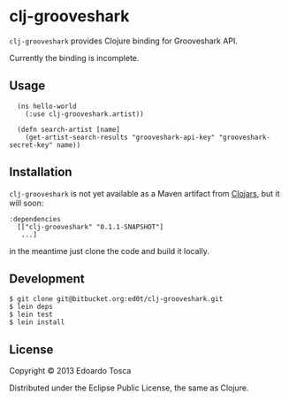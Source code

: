 # clj-grooveshark

`clj-grooveshark` provides Clojure binding for Grooveshark API.

Currently the binding is incomplete.


## Usage

```
  (ns hello-world
    (:use clj-grooveshark.artist))

  (defn search-artist [name]
    (get-artist-search-results "grooveshark-api-key" "grooveshark-secret-key" name))

```


## Installation



`clj-grooveshark` is not yet available as a Maven artifact from [Clojars](http://clojars.org/clj-grooveshark), but it will soon:

    :dependencies
      [["clj-grooveshark" "0.1.1-SNAPSHOT"]
       ...]

in the meantime just clone the code and build it locally.

## Development

    $ git clone git@bitbucket.org:ed0t/clj-grooveshark.git
    $ lein deps
    $ lein test
    $ lein install


## License

Copyright © 2013 Edoardo Tosca

Distributed under the Eclipse Public License, the same as Clojure.
